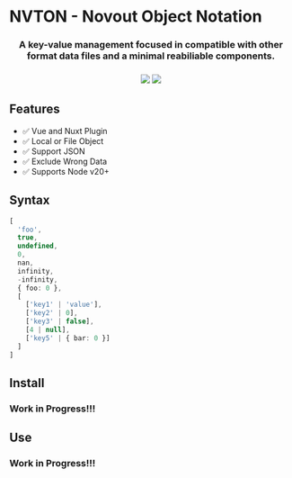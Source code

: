 # NVTON - Novout Object Notation

<h3 align="center">
<b>A key-value management focused in compatible with other format data files and a minimal reabiliable components.</b>
<h3>

<p align="center">
  <a href="https://github.com/Novout/nvton"><img src="https://img.shields.io/github/license/Novout/nvton?style=for-the-badge&color=DAE8F3&label="></a>
  <a href="https://github.com/Novout/nvton"><img src="https://img.shields.io/github/package-json/v/Novout/nvton?style=for-the-badge&color=DAE8F3&label="></a>
<p>

## Features

- ✅ Vue and Nuxt Plugin
- ✅ Local or File Object
- ✅ Support JSON
- ✅ Exclude Wrong Data
- ✅ Supports Node v20+

## Syntax

```ts
[
  'foo',
  true,
  undefined,
  0,
  nan,
  infinity,
  -infinity,
  { foo: 0 },
  [
    ['key1' | 'value'],
    ['key2' | 0],
    ['key3' | false], 
    [4 | null],
    ['key5' | { bar: 0 }]
  ]
]
```

## Install

### Work in Progress!!!

## Use

### Work in Progress!!!